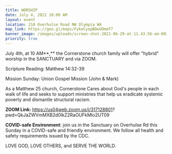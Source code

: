 ```yaml
---
title: WORSHIP
date: July 4, 2021 10:00 AM
layout: event
location: 218 Overhulse Road NW Olympia WA
map_link: https://goo.gl/maps/FykeCyepBDwUDmeF7
banner_image: /images/uploads/screen-shot-2021-06-29-at-11.43.56-am-002-.png
priority: true
---
```

July 4th, at 10 AM**,** the Cornerstone church family will offer "hybrid" worship in the SANCTUARY and via ZOOM.  

Scripture Reading: Matthew 14:32-39

Mission Sunday: Union Gospel Mission (John & Mark)

As a Matthew 25 church, Cornerstone Cares about God's people in each walk of life and seeks to support ministries that help us eradicate systemic poverty and dismantle structural racism.

**ZOOM Link:** https://us04web.zoom.us/j/317128801? pwd=QkJaZWVmMXB2d0lkZ2RaOUFkMlo2UT09[](<https://us04web.zoom.us/j/317128801? pwd=QkJaZWVmMXB2d0lkZ2RaOUFkMlo2UT09>)

**COVID-safe Environment**: join us in the Sanctuary on Overhulse Rd this Sunday in a COVID-safe and friendly environment. We follow all health and safety requirements issued by the CDC.

LOVE GOD, LOVE OTHERS, and SERVE THE WORLD.